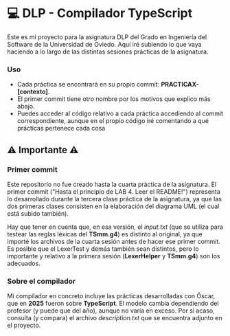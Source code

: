 # 💻​ DLP - Compilador TypeScript
Este es mi proyecto para la asignatura DLP del Grado en Ingeniería del Software de la Universidad de Oviedo. Aquí iré subiendo lo que vaya haciendo a lo largo de las distintas sesiones prácticas de la asignatura.

### Uso
* Cada práctica se encontrará en su propio commit: **PRACTICAX-[contexto]**.
* El primer commit tiene otro nombre por los motivos que explico más abajo.
* Puedes acceder al código relativo a cada práctica accediendo al commit correspondiente, aunque en el propio código iré comentando a qué prácticas pertenece cada cosa

## ⚠️ Importante ⚠️

### Primer commit
Este repositorio no fue creado hasta la cuarta práctica de la asignatura. El primer commit ("Hasta el principio de LAB 4. Leer el README!") representa lo desarrollado durante la tercera clase práctica de la asignatura, ya que las dos primeras clases consisten en la elaboración del diagrama UML (el cual está subido también).

Hay que tener en cuenta que, en esa versión, el *input.txt* (que se utiliza para testear las reglas léxicas del **TSmm.g4**) es distinto al original, ya que importé los archivos de la cuarta sesión antes de hacer ese primer commit. Es posible que el LexerTest y demás también sean distintos, pero lo importante y relativo a la primera sesión (**LexerHelper** y **TSmm.g4**) son los adecuados.

### Sobre el compilador
Mi compilador en concreto incluye las prácticas desarrolladas con Óscar, que en **2025** fueron sobre **TypeScript**. El modelo cambia dependiendo del profesor (y puede que del año), aunque no varía en exceso. Por si acaso, consulta (y compara) el archivo *description.txt* que se encuentra adjunto en el proyecto.
